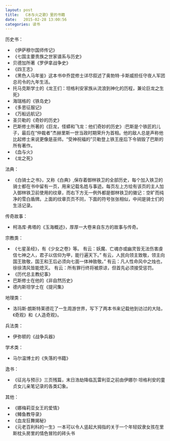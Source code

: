 ```yaml
---
layout: post
title:  《冰与火之歌》里的书籍
date:   2015-02-28 13:00:56
categories: 读书 
---
```



历史书：
 - 《伊萨穆尔国师传记》
 - 《七国主要贵族之世家谱系与历史》
 - 贝德加所著《罗伊拿战争史》
 - 《四王志》
 - 《黑色人马年鉴》这本书中乔昆修士详尽叙述了奥勃特·卡斯威担任守夜人军团总司令的九年生活。
 - 托马克斯学士的《龙王们：坦格利安家族从流浪到神化的历程，兼论巨龙之生死》
 - 海瑞格的《铁岛史》
 - 《多恩征服记》
 - 《万船远航记》
 - 圣贝勒的《奇妙的历史》
 - 巴斯修士所著的《巨龙，怪蟒和飞龙：他们奇妙的历史》:巴斯是个铁匠的儿子，最后在“仲裁者”杰赫里斯一世当政时期荣升为首相。他的敌人总是声称他比起修士来说更像是巫师。“受神祝福的”贝勒登上铁王座后下令销毁了巴斯的所有著作。
 - 《血与火》
 - 《龙之死》

法典：
 - 《白骑士之书》，又称《白典》,保存着御林铁卫的全部历史，每个加入铁卫的骑士都在书中留有一页，用来记载名姓与事迹。每页左上方绘有该页的主人加入御林铁卫前使用的纹章，而右下方无一例外都是御林铁卫的徽记：空旷而纯净的雪白盾牌。上面的纹章页页不同，下面的符号张张相似，中间是骑士们的生活记录。

传奇故事：
 - 柯洛库·弗塔的《玉海概述》，厚厚一大卷来自东方的故事与传奇。

宗教类：
 - 《七星圣经》，有《少女之卷》等。
有云：妖魔、亡魂亦或幽灵皆无法伤害虔信七神之人，君子以信仰为甲，能行遍天下。”
有云，人民向领主致敬，领主向国王致敬，国王和王后必须向七面一体神致敬。”
有云：凡人性命风中之烛也，徐徐清风皆能熄灭。
有云：所有罪行终将被原谅，但首先必须接受惩罚。
 - 《历代总主教纪事》
 - 巴斯修士在他的《非自然历史》
 - 德内斯坦学士在《提问集》

地理类：
 - 洛玛斯·朗斯特莱德花了一生周游世界，写下了两本书来记载他到访过的大陆，《奇观》和《人造奇观》。

兵法类：
- 伊弥顿的《战争兵器》

学术类：
 - 马尔温博士的《失落的书籍》

逸书：
 - 《征兆与预示》三页残篇，末日浩劫降临瓦雷利亚之前由伊娜尔·坦格利安的童贞女儿亲笔记录的各类幻象。

其他：
 - 《娜梅莉亚女王的爱情》
 - 《鳟鱼教导录》
 - 《血龙狂舞揭秘》
 - 《元老百利科的一生》一本可以令人竖起大拇指的关于一个年轻奴隶女孩在里斯枕头房里的情色冒险的砖头书
